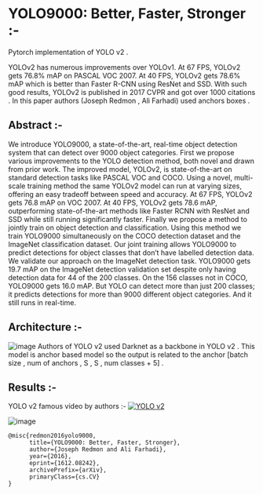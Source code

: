 # YOLO9000: Better, Faster, Stronger :- 

Pytorch implementation of YOLO v2 .

YOLOv2 has numerous improvements over YOLOv1. At 67 FPS, YOLOv2 gets 76.8% mAP on PASCAL VOC 2007. At 40 FPS, YOLOv2 gets 78.6% mAP which is better than Faster R-CNN using ResNet and SSD. With such good results, YOLOv2 is published in 2017 CVPR and got over 1000 citations . 
In this paper authors (Joseph Redmon , Ali Farhadi) used anchors boxes .

## Abstract :- 
We introduce YOLO9000, a state-of-the-art, real-time
object detection system that can detect over 9000 object
categories. First we propose various improvements to the
YOLO detection method, both novel and drawn from prior
work. The improved model, YOLOv2, is state-of-the-art on
standard detection tasks like PASCAL VOC and COCO. Using a novel, multi-scale training method the same YOLOv2
model can run at varying sizes, offering an easy tradeoff
between speed and accuracy. At 67 FPS, YOLOv2 gets
76.8 mAP on VOC 2007. At 40 FPS, YOLOv2 gets 78.6
mAP, outperforming state-of-the-art methods like Faster RCNN with ResNet and SSD while still running significantly
faster. Finally we propose a method to jointly train on object detection and classification. Using this method we train
YOLO9000 simultaneously on the COCO detection dataset
and the ImageNet classification dataset. Our joint training
allows YOLO9000 to predict detections for object classes
that don’t have labelled detection data. We validate our
approach on the ImageNet detection task. YOLO9000 gets
19.7 mAP on the ImageNet detection validation set despite
only having detection data for 44 of the 200 classes. On the
156 classes not in COCO, YOLO9000 gets 16.0 mAP. But
YOLO can detect more than just 200 classes; it predicts detections for more than 9000 different object categories. And
it still runs in real-time.


## Architecture :- 
![image](https://user-images.githubusercontent.com/76057253/133395183-b9fc82fc-c6c4-4861-944e-088785ef6777.png)
Authors of YOLO v2 used Darknet as a backbone in YOLO v2 . This model is anchor based model so the output is related to the anchor [batch size , num of anchors , S , S , num classes + 5] .

## Results :- 

YOLO v2 famous video by authors :- 
[![YOLO v2](http://img.youtube.com/vi/VOC3huqHrss/0.jpg)](http://www.youtube.com/watch?v=VOC3huqHrss "YOLO v2 ")

![image](https://user-images.githubusercontent.com/76057253/133397447-ce845955-bea2-4936-8c93-30e1366e2914.png)


```
@misc{redmon2016yolo9000,
      title={YOLO9000: Better, Faster, Stronger}, 
      author={Joseph Redmon and Ali Farhadi},
      year={2016},
      eprint={1612.08242},
      archivePrefix={arXiv},
      primaryClass={cs.CV}
}
```




